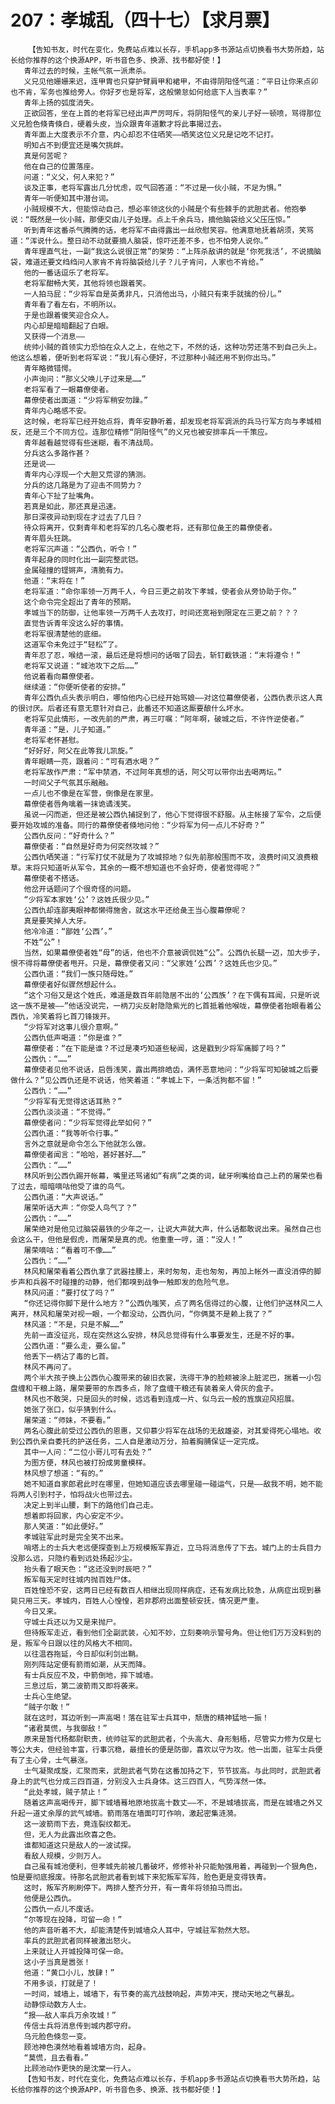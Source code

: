 # 207：孝城乱（四十七）【求月票】
        【告知书友，时代在变化，免费站点难以长存，手机app多书源站点切换看书大势所趋，站长给你推荐的这个换源APP，听书音色多、换源、找书都好使！】
       青年过去的时候，主帐气氛一派肃杀。
       义兄见他姗姗来迟，连甲胄也只穿护臂肩甲和裙甲，不由得阴阳怪气道：“平日让你来点卯也不肯，军务也推给旁人。你好歹也是将军，这般懒怠如何给底下人当表率？”
       青年上扬的弧度消失。
       正欲回答，坐在上首的老将军已经出声严厉呵斥，将阴阳怪气的亲儿子好一顿喷，骂得那位义兄脸色倏青倏白，硬着头皮，当众跟青年道歉才将此事揭过去。
       青年面上大度表示不介意，内心却忍不住哂笑——哂笑这位义兄是记吃不记打。
       明知占不到便宜还是嘴欠挑衅。
       真是何苦呢？
       他在自己的位置落座。
       问道：“义父，何人来犯？”
       谈及正事，老将军露出几分忧虑，叹气回答道：“不过是一伙小贼，不足为惧。”
       青年一听便知其中潜台词。
       小贼规模不大，但能惊动自己，想必率领这伙的小贼是个有些棘手的武胆武者。他抱拳说：“既然是一伙小贼，那便交由儿子处理。点上千余兵马，摘他脑袋给义父压压惊。”
       听到青年这番杀气腾腾的话，老将军不由得露出一丝欣慰笑容。他满意地抚着胡须，笑骂道：“浑说什么。整日动不动就要摘人脑袋，惊吓还差不多，也不怕旁人说你。”
       青年理直气壮，一副“我这么说很正常”的架势：“上阵杀敌讲的就是‘你死我活’，不说摘脑袋，难道还要文绉绉问人家肯不肯将脑袋给儿子？儿子肯问，人家也不肯给。”
       他的一番话逗乐了老将军。
       老将军酣畅大笑，其他将领也跟着笑。
       一人拍马屁：“少将军自是英勇非凡，只消他出马，小贼只有束手就擒的份儿。”
       青年看了看左右，不明所以。
       于是也跟着傻笑迎合众人。
       内心却是暗暗翻起了白眼。
       又获得一个消息——
       统帅小贼的首领实力恐怕在众人之上，在他之下，不然的话，这种功劳还落不到自己头上。他这么想着，便听到老将军说：“我儿有心便好，不过那种小贼还用不到你出马。”
       青年略微错愕。
       小声询问：“那义父唤儿子过来是……”
       老将军看了一眼幕僚使者。
       幕僚使者出面道：“少将军稍安勿躁。”
       青年内心略感不安。
       这时候，老将军已经开始点将，青年安静听着，却发现老将军调派的兵马行军方向与孝城相反，还是三个不同方位。连那位精修“阴阳怪气”的义兄也被安排率兵一千策应。
       青年越看越觉得有些迷糊，看不清战局。
       分兵这么多路作甚？
       还是说——
       青年内心浮现一个大胆又荒谬的猜测。
       分兵的这几路是为了迎击不同势力？
       青年心下扯了扯嘴角。
       若真是如此，那还真是迅速。
       那日深夜异动到现在才过去了几日？
       待众将离开，仅剩青年和老将军的几名心腹老将，还有那位彘王的幕僚使者。
       青年眉头狂跳。
       老将军沉声道：“公西仇，听令！”
       青年起身的同时化出一副完整武铠。
       金属碰撞的铿锵声，清脆有力。
       他道：“末将在！”
       老将军道：“命你率领一万两千人，今日三更之前攻下孝城，使者会从旁协助于你。”
       这个命令完全超出了青年的预期。
       孝城当下的防御，让他率领一万两千人去攻打，时间还宽裕到限定在三更之前？？？
       直觉告诉青年没这么好的事情。
       老将军很清楚他的底细。
       这道军令未免过于“轻松”了。
       青年忍了忍，喉结一滚，最后还是将想问的话咽了回去，斩钉截铁道：“末将遵令！”
       老将军又说道：“城池攻下之后……”
       他说着看向幕僚使者。
       继续道：“你便听使者的安排。”
       青年公西仇点头表示明白，哪怕他内心已经开始骂娘——对这位幕僚使者，公西仇表示这人真的很讨厌。后者还有意无意针对自己，此番还不知道这厮要酿什么坏水。
       老将军见此情形，一改先前的严肃，再三叮嘱：“阿年啊，破城之后，不许忤逆使者。”
       青年道：“是，儿子知道。”
       老将军老怀甚慰。
       “好好好，阿父在此等我儿凯旋。”
       青年眼睛一亮，跟着问：“可有酒水喝？”
       老将军故作严肃：“军中禁酒，不过阿年真想的话，阿父可以带你出去喝两坛。”
       一时间父子气氛其乐融融。
       一点儿也不像是在军营，倒像是在家里。
       幕僚使者唇角噙着一抹诡谲浅笑。
       虽说一闪而逝，但还是被公西仇捕捉到了，他心下觉得很不舒服。从主帐接了军令，之后便要开始攻城的准备。同行的幕僚使者倏地问他：“少将军为何一点儿不好奇？”
       公西仇反问：“好奇什么？”
       幕僚使者：“自然是好奇为何突然攻城？”
       公西仇哂笑道：“行军打仗不就是为了攻城掠地？似先前那般围而不攻，浪费时间又浪费粮草。末将只知道听从军令，其余的一概不想知道也不会好奇，使者觉得呢？”
       幕僚使者不搭话。
       他岔开话题问了个很奇怪的问题。
       “少将军本家姓‘公’？这姓氏很少见。”
       公西仇却连鄙夷眼神都懒得施舍，就这水平还给彘王当心腹幕僚呢？
       真是要笑掉人大牙。
       他冷冷道：“鄙姓‘公西’。”
       不姓“公”！
       当然，如果幕僚使者姓“母”的话，他也不介意被调侃姓“公”。公西仇长腿一迈，加大步子，恨不得将幕僚使者甩开。只是，幕僚使者又问：“父家姓‘公西’？这姓氏也少见。”
       公西仇道：“我们一族只随母姓。”
       幕僚使者好似骤然想起什么。
       “这个习俗又是这个姓氏，难道是数百年前隐居不出的‘公西族’？在下偶有耳闻，只是听说这一族不是被——”他话没说完，一柄刀尖反射隐隐紫光的匕首抵着他喉咙，幕僚使者抬眼看着公西仇，冷笑着将匕首刀锋拨开。
       “少将军对这事儿很介意啊。”
       公西仇低声喝道：“你是谁？”
       幕僚使者：“在下能是谁？不过是凑巧知道些秘闻，这是戳到少将军痛脚了吗？”
       公西仇：“……”
       幕僚使者见他不说话，启唇浅笑，露出两排皓齿，满怀恶意地问：“少将军可知破城之后要做什么？”见公西仇还是不说话，他笑着道：“孝城上下，一条活狗都不留！”
       公西仇：“……”
       “少将军有无觉得这话耳熟？”
       公西仇淡淡道：“不觉得。”
       幕僚使者问：“少将军觉得此举如何？”
       公西仇道：“我等听令行事。”
       言外之意就是命令怎么下他就怎么做。
       幕僚使者闻言：“哈哈，甚好甚好……”
       公西仇：“……”
       林风听到公西仇踢开帐幕，嘴里还骂诸如“有病”之类的词，龇牙咧嘴给自己上药的屠荣也看了过去，暗暗嘀咕他受了谁的鸟气。
       公西仇道：“大声说话。”
       屠荣听话大声：“你受人鸟气了？”
       公西仇：“……”
       屠荣绝对是他见过脑袋最铁的少年之一，让说大声就大声，什么话都敢说出来。虽然自己也会这么干，但他是假虎，而屠荣是真的虎。他重重一哼，道：“没人！”
       屠荣嘀咕：“看着可不像……”
       公西仇：“……”
       林风和屠荣看着公西仇拿了武器挂腰上，来时匆匆，走也匆匆，再加上帐外一直没消停的脚步声和兵器不时碰撞的动静，他们都嗅到战争一触即发的危险气息。
       林风问道：“要打仗了吗？”
       “你还记得你脚下是什么地方？”公西仇嗤笑，点了两名信得过的心腹，让他们护送林风二人离开，林风和屠荣对视一眼，一个都没动，公西仇问，“你俩莫不是赖上我了？”
       林风道：“不是，只是不解……”
       先前一直没征兆，现在突然这么安排，林风总觉得有什么事要发生，还是不好的事。
       公西仇道：“要么走，要么留。”
       他丢下一柄沾了毒的匕首。
       林风不再问了。
       两个半大孩子换上公西仇心腹带来的破旧衣裳，洗得干净的脸颊被涂上脏泥巴，揣着一小包盘缠和干粮上路，屠荣要带的东西多点，除了盘缠干粮还有装着亲人骨灰的盒子。
       林风也不敢哭，只是回头的时候，远远看到连成一片、似乌云一般的旌旗迎风招展。
       她张了张口，似乎猜到什么。
       屠荣道：“师妹，不要看。”
       两名心腹此前受过公西仇的恩惠，又仰慕少将军在战场的无敌雄姿，对其爱得死心塌地。收到公西仇亲自委托的护送任务，二人自是激动万分，拍着胸脯保证一定完成。
       其中一人问：“二位小哥儿可有去处？”
       为图方便，林风也被打扮成男童模样。
       林风想了想道：“有的。”
       她不知道自家郎君此时在哪里，但她知道应该去哪里碰一碰运气，只是——敌我不明，她不能将两人引到村子，怕将战火也带过去。
       决定上到半山腰，剩下的路他们自己走。
       想着即将回家，内心安定不少。
       那人笑道：“如此便好。”
       孝城驻军此时是完全笑不出来。
       哨塔上的士兵大老远便探查到上万规模叛军靠近，立马将消息传了下去。城门上的士兵目力没那么远，只隐约看到远处扬起沙尘。
       抬头看了眼天色：“这还没到时辰吧？”
       叛军每天定时往城内抛百姓尸体。
       百姓惶恐不安，这两日已经有数百人相继出现同样病症，还有发病比较急，从病症出现到暴毙只用三天。孝城内，百姓人心惶惶，若非郡府出面整顿安抚，情况更严重。
       今日又来。
       守城士兵还以为又是来抛尸。
       但待叛军走近，看到他们全副武装，心知不妙，立刻奏响示警号角。但让他们万万没料到的是，叛军今日跟以往的风格大不相同。
       以往温吞拖延，今日却似利剑出鞘。
       刚列阵站定便有箭雨如潮，从天而降。
       有士兵反应不及，中箭倒地，摔下城墙。
       三息过后，第二波箭雨又即将袭来。
       士兵心生绝望。
       “贼子尔敢！”
       就在这时，耳边听到一声高喝！落在驻军士兵耳中，颓唐的精神猛地一振！
       “诸君莫慌，与我御敌！”
       原来是暂代杨都尉职责，统帅驻军的武胆武者，个头高大、身形魁梧，尽管实力修为仅是七等公大夫，但经验丰富，行事沉稳，最擅长的便是防御，喜欢以守为攻。他一出面，驻军士兵便有了主心骨，士气暴涨。
       士气凝聚成旋，汇聚而来，武胆武者气势在这番加持之下，节节拔高。与此同时，武胆武者身上的武气也分成三四百道，分别没入士兵身体。这三四百人，气势浑然一体。
       “此处孝城，贼子禁止！”
       随着这声高喝传开，脚下城墙蓦地原地拔高十数丈——不，不是城墙拔高，而是在城墙之外又升起一道丈余厚的武气城墙。箭雨落在墙面叮叮作响，激起密集涟漪。
       这一波箭雨下去，竟连裂纹都无。
       但，无人为此露出欣喜之色。
       谁都知道这只是敌人的一波试探。
       看敌人规模，少则万人。
       自己虽有城池便利，但孝城先前被几番破坏，修修补补只能勉强用着，再碰到一个狠角色，怕是要彻底报废。待那名武胆武者看到城下来犯叛军军阵，脸色更是变得铁青。
       这时，叛军齐刷刷停下。两排人整齐分开，有一青年将领拍马而出。
       他便是公西仇。
       公西仇一点儿不废话。
       “尔等现在投降，可留一命！”
       他的声音听着不大，却能清楚传到城墙众人耳中，守城驻军勃然大怒。
       率兵的武胆武者同样被激出怒火。
       上来就让人开城投降可保一命。
       这小子当真是嚣张！
       他道：“黄口小儿，放肆！”
       不用多谈，打就是了！
       一时间，城墙上，城墙下，有节奏的高亢战鼓响起，声势冲天，搅动天地之气暴乱。
       动静惊动数方人士。
       “报——敌人率兵万余攻城！”
       传信士兵将消息传到城内郡守府。
       乌元脸色倏忽一变。
       顾池神色漠然地看着城墙方向，起身。
       “莫慌，且去看看。”
       比顾池动作更快的是沈棠一行人。
       【告知书友，时代在变化，免费站点难以长存，手机app多书源站点切换看书大势所趋，站长给你推荐的这个换源APP，听书音色多、换源、找书都好使！】